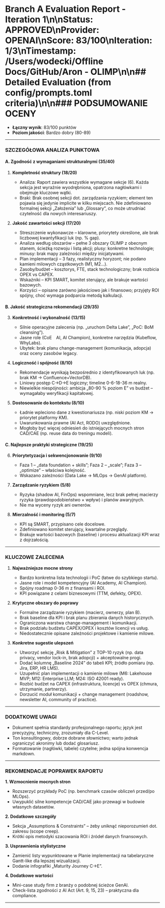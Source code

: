 # Branch A Evaluation Report - Iteration 1\n\n**Status**: APPROVED\n**Provider**: OPENAI\n**Score**: 83/100\n**Iteration**: 1/3\n**Timestamp**: /Users/wodecki/Offline Docs/GitHub/Aron - OLIMP\n\n## Detailed Evaluation (from config/prompts.toml criteria)\n\n### PODSUMOWANIE OCENY
- **Łączny wynik**: 83/100 punktów
- **Poziom jakości**: Bardzo dobry (80-89)

---

### SZCZEGÓŁOWA ANALIZA PUNKTOWA

#### A. Zgodność z wymaganiami strukturalnymi (35/40)

1. **Kompletność struktury (18/20)**
   - Analiza: Raport zawiera wszystkie wymagane sekcje (6). Każda sekcja jest wyraźnie wyodrębniona, opatrzona nagłówkami i obejmuje kluczowe wątki.
   - Braki: Brak osobnej sekcji dot. zarządzania ryzykiem; element ten pojawia się jedynie implicite w kilku miejscach. Nie zdefiniowano formalnej sekcji „Założenia” lub „Glossary”, co może utrudniać czytelność dla nowych interesariuszy.

2. **Jakość zawartości sekcji (17/20)**
   - Streszczenie wykonawcze – klarowne, priorytety określone, ale brak liczbowej kwantyfikacji luk (np. % gap).
   - Analiza według obszarów – pełne 3 obszary OLIMP z obecnym stanem, ścieżką rozwoju i listą akcji; plusy: konkretne technologie; minusy: brak mapy zależności między inicjatywami.
   - Plan implementacji – 3 fazy, realistyczny horyzont; nie podano kamieni milowych cząstkowych (M1, M2…).
   - Zasoby/budżet – kosztorys, FTE, stack technologiczny; brak rozbicia OPEX vs CAPEX.
   - Wskaźniki – KPI SMART, komitet sterujący, ale brakuje wartości bazowych.
   - Korzyści – opisane zarówno jakościowo jak i finansowo; przyjęty ROI spójny, choć wymaga podparcia metodą kalkulacji.

#### B. Jakość strategiczna rekomendacji (29/35)

3. **Konkretność i wykonalność (13/15)**
   - Silnie operacyjne zalecenia (np. „uruchom Delta Lake”, „PoC: BoM cleansing”). 
   - Jasne role (CoE AI, AI Champion), konkretne narzędzia (Kubeflow, WhyLabs).
   - Ubytek: brak planu change-management (komunikacja, adopcja) oraz oceny zasobów legacy.

4. **Logiczność i spójność (8/10)**
   - Rekomendacje wynikają bezpośrednio z identyfikowanych luk (np. brak KM → Confluence+VectorDB).
   - Liniowy postęp C→D→E logiczny; timeline 0-6-18-36 m realny.
   - Niewielkie niespójności: ambicja „80-90 % poziom E” vs budżet – wymagałaby weryfikacji kapitałowej.

5. **Dostosowanie do kontekstu (8/10)**
   - Ładnie wpleciono dane z kwestionariusza (np. niski poziom KM → priorytet platformy KM).
   - Uwarunkowania prawne (AI Act, RODO) uwzględnione.
   - Mogłoby być więcej odniesień do istniejących mocnych stron CAD/CAE (np. reuse data do treningu modeli).

#### C. Najlepsze praktyki strategiczne (19/25)

6. **Priorytetyzacja i sekwencjonowanie (9/10)**
   - Faza 1 – „data foundation + skills”; Faza 2 – „scale”; Faza 3 – „optimize” – właściwa kolejność.
   - Wskazano zależności (Data Lake → MLOps → GenAI platform). 

7. **Zarządzanie ryzykiem (5/8)**
   - Ryzyka (shadow AI, FinOps) wspomniane, lecz brak pełnej macierzy ryzyka (prawdopodobieństwo × wpływ) i planów awaryjnych.
   - Nie ma wyceny ryzyk ani ownerów.

8. **Mierzalność i monitoring (5/7)**
   - KPI są SMART, przypisano cele docelowe.
   - Zdefiniowano komitet sterujący, kwartalne przeglądy.
   - Brakuje wartości bazowych (baseline) i procesu aktualizacji KPI wraz z dojrzałością.

---

### KLUCZOWE ZALECENIA

1. **Najważniejsze mocne strony**
   - Bardzo konkretna lista technologii i PoC (łatwe do szybkiego startu).
   - Jasne role i model kompetencyjny (AI Academy, AI Champion).
   - Spójny roadmap 0-36 m z finansami i ROI.
   - KPI powiązane z celami biznesowymi (TTM, defekty, OPEX).

2. **Krytyczne obszary do poprawy**
   - Formalne zarządzanie ryzykiem (macierz, ownerzy, plan B).
   - Brak baseline dla KPI i brak planu zbierania danych historycznych.
   - Ograniczona warstwa change-management i komunikacji.
   - Brak podziału budżetu CAPEX/OPEX i kosztów licencji vs usług.
   - Niedostatecznie opisane zależności projektowe i kamienie milowe.

3. **Konkretne sugestie ulepszeń**
   - Utworzyć sekcję „Risk & Mitigation” z TOP-10 ryzyk (np. data privacy, vendor lock-in, brak adopcji) + akceptowalne progi.
   - Dodać kolumnę „Baseline 2024” do tabeli KPI; źródło pomiaru (np. Jira, ERP, HR LMS).
   - Uzupełnić plan implementacji o kamienie milowe (M6: Lakehouse MVP; M12: Enterprise LLM; M24: ISO 42001 ready).
   - Rozbić budżet na CAPEX (infrastruktura, licencje) vs OPEX (chmura, utrzymanie, partnerzy).
   - Dorzucić moduł komunikacji + change management (roadshow, newsletter AI, community of practice).

---

### DODATKOWE UWAGI
- Dokument spełnia standardy profesjonalnego raportu; język jest precyzyjny, techniczny, zrozumiały dla C-Level.
- Ton konsultingowy, dobrze dobrane słownictwo; warto jednak ograniczyć akronimy lub dodać glosariusz.
- Formatowanie (nagłówki, tabele) czytelne; jedna spójna konwencja markdown.

---

### REKOMENDACJE POPRAWEK RAPORTU

**1. Wzmocnienie mocnych stron**
- Rozszerzyć przykłady PoC (np. benchmark czasów obliczeń przed/po MLOps).
- Uwypuklić silne kompetencje CAD/CAE jako przewagi w budowie własnych datasetów.

**2. Dodatkowe szczegóły**
- Sekcja „Assumptions & Constraints” – żeby uniknąć nieporozumień dot. zakresu (scope creep).
- Krótki opis metodyki szacowania ROI i źródeł danych finansowych.

**3. Usprawnienia stylistyczne**
- Zamienić listy wypunktowane w Planie implementacji na tabelaryczne Gantt-like dla lepszej wizualizacji.
- Dodanie infografiki „Maturity Journey C→E”.

**4. Dodatkowe wartości**
- Mini-case study firm z branży o podobnej ścieżce GenAI.
- Check-lista zgodności z AI Act (Art. 9, 15, 23) – praktyczna dla compliance.

---